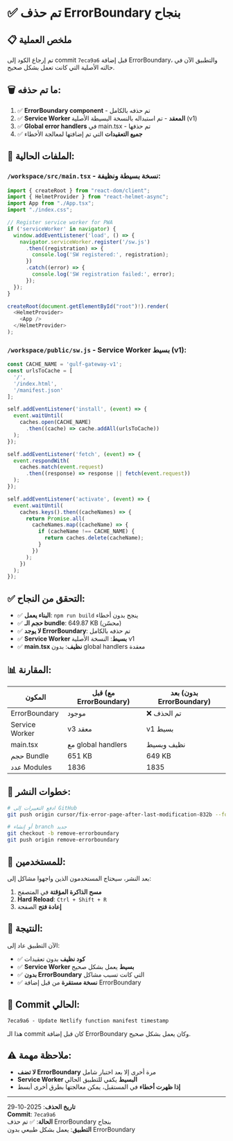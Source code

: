 # ✅ تم حذف ErrorBoundary بنجاح

## 📋 ملخص العملية

تم إرجاع الكود إلى commit `7eca9a6` قبل إضافة ErrorBoundary، والتطبيق الآن في حالته الأصلية التي كانت تعمل بشكل صحيح.

## 🗑️ ما تم حذفه:

1. ✅ **ErrorBoundary component** - تم حذفه بالكامل
2. ✅ **Service Worker المعقد** - تم استبداله بالنسخة البسيطة الأصلية (v1)
3. ✅ **Global error handlers** في main.tsx - تم حذفها
4. ✅ **جميع التعقيدات** التي تم إضافتها لمعالجة الأخطاء

## 📁 الملفات الحالية:

### `/workspace/src/main.tsx` - نسخة بسيطة ونظيفة:
```typescript
import { createRoot } from "react-dom/client";
import { HelmetProvider } from "react-helmet-async";
import App from "./App.tsx";
import "./index.css";

// Register service worker for PWA
if ('serviceWorker' in navigator) {
  window.addEventListener('load', () => {
    navigator.serviceWorker.register('/sw.js')
      .then((registration) => {
        console.log('SW registered:', registration);
      })
      .catch((error) => {
        console.log('SW registration failed:', error);
      });
  });
}

createRoot(document.getElementById("root")!).render(
  <HelmetProvider>
    <App />
  </HelmetProvider>
);
```

### `/workspace/public/sw.js` - Service Worker بسيط (v1):
```javascript
const CACHE_NAME = 'gulf-gateway-v1';
const urlsToCache = [
  '/',
  '/index.html',
  '/manifest.json'
];

self.addEventListener('install', (event) => {
  event.waitUntil(
    caches.open(CACHE_NAME)
      .then((cache) => cache.addAll(urlsToCache))
  );
});

self.addEventListener('fetch', (event) => {
  event.respondWith(
    caches.match(event.request)
      .then((response) => response || fetch(event.request))
  );
});

self.addEventListener('activate', (event) => {
  event.waitUntil(
    caches.keys().then((cacheNames) => {
      return Promise.all(
        cacheNames.map((cacheName) => {
          if (cacheName !== CACHE_NAME) {
            return caches.delete(cacheName);
          }
        })
      );
    })
  );
});
```

## ✅ التحقق من النجاح:

- ✅ **البناء يعمل**: `npm run build` ينجح بدون أخطاء
- ✅ **حجم الـ bundle**: 649.87 KB (محسّن)
- ✅ **لا يوجد ErrorBoundary**: تم حذفه بالكامل
- ✅ **Service Worker بسيط**: النسخة الأصلية v1
- ✅ **main.tsx نظيف**: بدون global handlers معقدة

## 📊 المقارنة:

| المكون | قبل (مع ErrorBoundary) | بعد (بدون ErrorBoundary) |
|--------|----------------------|------------------------|
| ErrorBoundary | موجود | ❌ تم الحذف |
| Service Worker | v3 معقد | v1 بسيط |
| main.tsx | مع global handlers | نظيف وبسيط |
| حجم Bundle | 651 KB | 649 KB |
| عدد Modules | 1836 | 1835 |

## 🚀 خطوات النشر:

```bash
# ادفع التغييرات إلى GitHub
git push origin cursor/fix-error-page-after-last-modification-832b --force

# أو إنشاء branch جديد
git checkout -b remove-errorboundary
git push origin remove-errorboundary
```

## 👥 للمستخدمين:

بعد النشر، سيحتاج المستخدمون الذين واجهوا مشاكل إلى:

1. **مسح الذاكرة المؤقتة** في المتصفح
2. **Hard Reload**: `Ctrl + Shift + R`
3. **إعادة فتح** الصفحة

## 🎯 النتيجة:

الآن التطبيق عاد إلى:
- ✅ **كود نظيف** بدون تعقيدات
- ✅ **Service Worker بسيط** يعمل بشكل صحيح
- ✅ **بدون ErrorBoundary** التي كانت تسبب مشاكل
- ✅ **نسخة مستقرة** من قبل إضافة ErrorBoundary

## 📝 Commit الحالي:

```
7eca9a6 - Update Netlify function manifest timestamp
```

هذا الـ commit كان قبل إضافة ErrorBoundary وكان يعمل بشكل صحيح.

## ⚠️ ملاحظة مهمة:

- **لا تضف ErrorBoundary** مرة أخرى إلا بعد اختبار شامل
- **Service Worker البسيط** يكفي للتطبيق الحالي
- **إذا ظهرت أخطاء** في المستقبل، يمكن معالجتها بطرق أخرى أبسط

---

**تاريخ الحذف**: 2025-10-29  
**Commit**: `7eca9a6`  
**الحالة**: ✅ تم حذف ErrorBoundary بنجاح  
**التطبيق**: يعمل بشكل طبيعي بدون ErrorBoundary
